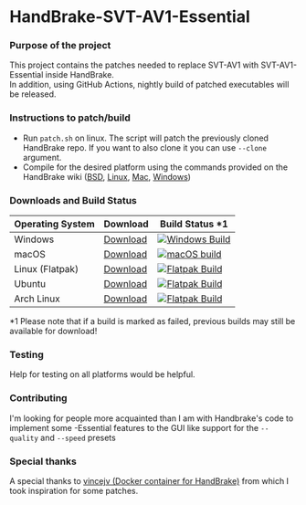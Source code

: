 # HandBrake-SVT-AV1-Essential
### Purpose of the project
This project contains the patches needed to replace SVT-AV1 with SVT-AV1-Essential inside HandBrake.\
In addition, using GitHub Actions, nightly build of patched executables will be released.
### Instructions to patch/build
* Run ```patch.sh``` on linux. The script will patch the previously cloned HandBrake repo. If you want to also clone it you can use ```--clone``` argument.
* Compile for the desired platform using the commands provided on the HandBrake wiki ([BSD](https://handbrake.fr/docs/en/latest/developer/build-bsd.html), [Linux](https://handbrake.fr/docs/en/latest/developer/build-linux.html), [Mac](https://handbrake.fr/docs/en/latest/developer/build-mac.html), [Windows](https://handbrake.fr/docs/en/latest/developer/build-windows.html))
### Downloads and Build Status
| Operating System  | Download        | Build Status *1 |
| ----------------- | --------------- | ------------- |
| Windows           | [Download](https://github.com/nekotrix/HandBrake-SVT-AV1-Essential/releases/tag/win) | [![Windows Build](https://github.com/nekotrix/HandBrake-SVT-AV1-Essential/actions/workflows/nightly-win.yml/badge.svg)](https://github.com/nekotrix/HandBrake-SVT-AV1-Essential/actions/workflows/nightly-win.yml)  |
| macOS             | [Download](https://github.com/nekotrix/HandBrake-SVT-AV1-Essential/releases/tag/mac) | [![macOS build](https://github.com/nekotrix/HandBrake-SVT-AV1-Essential/actions/workflows/nightly-mac.yml/badge.svg)](https://github.com/nekotrix/HandBrake-SVT-AV1-Essential/actions/workflows/nightly-mac.yml)  |
| Linux (Flatpak)   | [Download](https://github.com/nekotrix/HandBrake-SVT-AV1-Essential/releases/tag/flatpak) | [![Flatpak Build](https://github.com/nekotrix/HandBrake-SVT-AV1-Essential/actions/workflows/nightly-flatpak.yml/badge.svg)](https://github.com/nekotrix/HandBrake-SVT-AV1-Essential/actions/workflows/nightly-flatpak.yml) |
| Ubuntu            | [Download](https://github.com/nekotrix/HandBrake-SVT-AV1-Essential/releases/tag/ubuntu) | [![Flatpak Build](https://github.com/nekotrix/HandBrake-SVT-AV1-Essential/actions/workflows/nightly-ubuntu.yml/badge.svg)](https://github.com/nekotrix/HandBrake-SVT-AV1-Essential/actions/workflows/nightly-ubuntu.yml) |
| Arch Linux        | [Download](https://github.com/nekotrix/HandBrake-SVT-AV1-Essential/releases/tag/arch) | [![Flatpak Build](https://github.com/nekotrix/HandBrake-SVT-AV1-Essential/actions/workflows/nightly-arch.yml/badge.svg)](https://github.com/nekotrix/HandBrake-SVT-AV1-Essential/actions/workflows/nightly-arch.yml) |

*1 Please note that if a build is marked as failed, previous builds may still be available for download!
### Testing
Help for testing on all platforms would be helpful.
### Contributing
I'm looking for people more acquainted than I am with Handbrake's code to implement some -Essential features to the GUI like support for the `--quality` and `--speed` presets
### Special thanks
A special thanks to [vincejv (Docker container for HandBrake)](https://github.com/vincejv/docker-handbrake) from which I took inspiration for some patches.

